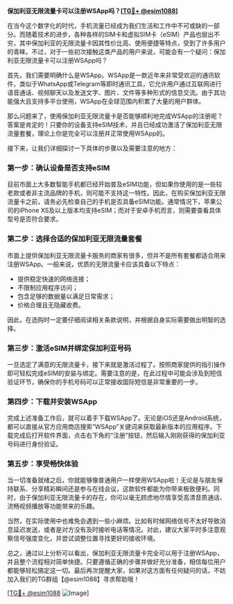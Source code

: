 **保加利亚无限流量卡可以注册WSApp吗？[[TG💪+ @esim1088](https://t.me/s/esim1088)]**

在当今这个数字化的时代，手机流量已经成为我们生活和工作中不可或缺的一部分。而随着技术的进步，各种各样的SIM卡和虚拟SIM卡（eSIM）产品也层出不穷，其中保加利亚的无限流量卡因其性价比高、使用便捷等特点，受到了许多用户的青睐。不过，对于一些初次接触这类产品的用户来说，可能会有一个疑问：保加利亚无限流量卡可以注册WSApp吗？

首先，我们需要明确什么是WSApp。WSApp是一款近年来非常受欢迎的通讯软件，类似于WhatsApp或Telegram等即时通讯工具，它允许用户通过互联网进行语音通话、视频聊天以及发送文字、图片、文件等多种形式的信息交流。由于其功能强大且支持多平台使用，WSApp在全球范围内积累了大量的用户群体。

那么问题来了，使用保加利亚无限流量卡是否能够顺利地完成WSApp的注册呢？答案是肯定的！只要你的设备支持eSIM技术，并且已经成功激活了保加利亚无限流量套餐，理论上你是完全可以注册并正常使用WSApp的。

接下来，让我们详细探讨一下具体的步骤以及需要注意的地方：

### **第一步：确认设备是否支持eSIM**
目前市面上大多数智能手机都已经开始普及eSIM功能，但如果你使用的是一些较老款或者非主流品牌的手机，则可能不支持这一特性。因此，在购买保加利亚无限流量卡之前，请务必先检查自己的手机是否具备eSIM功能。通常情况下，苹果公司的iPhone XS及以上版本均支持eSIM；而对于安卓手机而言，则需要查看具体型号是否符合要求。

### **第二步：选择合适的保加利亚无限流量套餐**
市面上提供保加利亚无限流量卡服务的商家有很多，但并不是所有套餐都适合用来注册WSApp。一般来说，优质的无限流量卡应该具备以下特点：
- 提供稳定快速的网络连接；
- 不限制应用程序访问；
- 包含足够的数据量以满足日常需求；
- 价格合理且无隐藏收费。

因此，在选购时一定要仔细阅读相关条款说明，并根据自身实际需要做出明智的选择。

### **第三步：激活eSIM并绑定保加利亚号码**
一旦选定了满意的无限流量卡，接下来就是激活过程了。按照商家提供的指引操作即可轻松完成eSIM的安装与绑定。需要注意的是，在此过程中可能会涉及到短信验证环节，确保你的手机号码可以正常接收国际短信是非常重要的一步。

### **第四步：下载并安装WSApp**
完成上述准备工作后，就可以着手下载WSApp了。无论是iOS还是Android系统，都可以直接从官方应用商店搜索“WSApp”关键词来获取最新版本的应用程序。下载完成后打开软件界面，点击右下角的“注册”按钮，然后输入刚刚获得的保加利亚号码进行身份验证。

### **第五步：享受畅快体验**
当一切准备就绪之后，你就能够像普通用户一样使用WSApp啦！无论是与朋友保持联系、分享精彩瞬间还是参与在线会议，这款软件都能为你带来极致便利。同时，由于保加利亚无限流量卡的存在，你可以毫无顾虑地尽情享受高清音质通话、流畅视频播放等功能带来的乐趣。

当然，在实际使用中也难免会遇到一些小麻烦。比如有时候网络信号不太好导致消息延迟发送，或者是对方没有及时接听电话等情况。对此，建议大家平时多注意观察信号强度变化，并尝试调整位置寻找更好的接收环境。

总之，通过以上分析可以看出，保加利亚无限流量卡完全可以用于注册WSApp，并且整个流程相对简单快捷。只要遵循正确的步骤并做好充分准备，相信每位用户都能够轻松搞定这一切。最后再次提醒大家，如果对这方面有任何疑问的话，不妨加入我们的TG群组【@esim1088】寻求帮助哦！

[[TG💪+ @esim1088](https://t.me/s/esim1088) ![Image](https://i.postimg.cc/4NQfJmqS/Snipaste-2025-05-13-00-14-12.png)]
